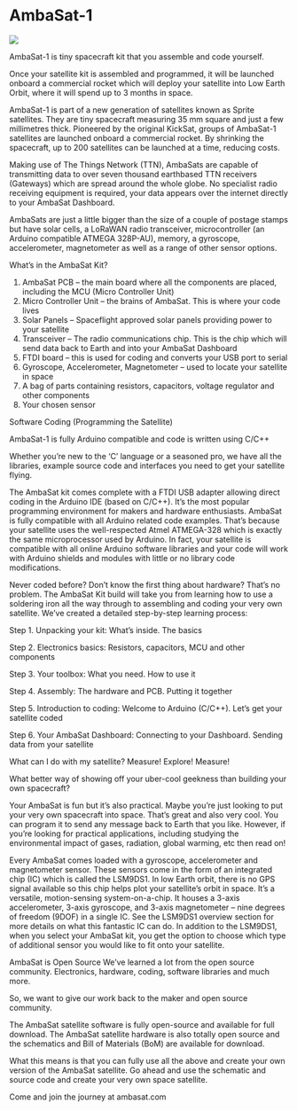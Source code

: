 # AmbaSat-1

<img src="https://ambasat.com/wp-content/uploads/2019/04/ambasat-1-pcb-with-components-cropped-1024x693.jpg">

AmbaSat-1 is tiny spacecraft kit that you assemble and code yourself.

Once your satellite kit is assembled and programmed, it will be launched onboard a commercial rocket which will deploy your satellite into Low Earth Orbit, where it will spend up to 3 months in space.

AmbaSat-1 is part of a new generation of satellites known as Sprite satellites. They are tiny spacecraft measuring 35 mm square and just a few millimetres thick. Pioneered by the original KickSat, groups of AmbaSat-1 satellites are launched onboard a commercial rocket. By shrinking the spacecraft, up to 200 satellites can be launched at a time, reducing costs.

Making use of The Things Network (TTN), AmbaSats are capable of transmitting data to over seven thousand earthbased TTN receivers (Gateways) which are spread around the whole globe. No specialist radio receiving equipment is required, your data appears over the internet directly to your AmbaSat Dashboard.

AmbaSats are just a little bigger than the size of a couple of postage stamps but have solar cells, a LoRaWAN radio transceiver, microcontroller (an Arduino compatible ATMEGA 328P-AU), memory, a gyroscope, accelerometer, magnetometer as well as a range of other sensor options. 

What’s in the AmbaSat Kit?

1. AmbaSat PCB – the main board where all the components are placed, including the MCU (Micro Controller Unit)
2. Micro Controller Unit – the brains of AmbaSat. This is where your code lives
3. Solar Panels – Spaceflight approved solar panels providing power to your satellite
4. Transceiver – The radio communications chip. This is the chip which will send data back to Earth and into your AmbaSat Dashboard
5. FTDI board – this is used for coding and converts your USB port to serial
6. Gyroscope, Accelerometer, Magnetometer – used to locate your satellite in space
7. A bag of parts containing resistors, capacitors, voltage regulator and other components
8. Your chosen sensor 

Software Coding (Programming the Satellite)

AmbaSat-1 is fully Arduino compatible and code is written using C/C++

Whether you’re new to the ‘C’ language or a seasoned pro, we have all the libraries, example source code and interfaces you need to get your satellite flying.

The AmbaSat kit comes complete with a FTDI USB adapter allowing direct coding in the Arduino IDE (based on C/C++). It’s the most popular programming environment for makers and hardware enthusiasts. 
AmbaSat is fully compatible with all Arduino related code examples. That’s because your satellite uses the well-respected Atmel ATMEGA-328 which is exactly the same microprocessor used by Arduino. In fact, your satellite is compatible with all online Arduino software libraries and your code will work with Arduino shields and modules with little or no library code modifications.

Never coded before? Don’t know the first thing about hardware?
That’s no problem. The AmbaSat Kit build will take you from learning how to use a soldering iron all the way through to assembling and coding your very own satellite. We’ve created a detailed step-by-step learning process:

Step 1. Unpacking your kit: What’s inside. The basics

Step 2. Electronics basics: Resistors, capacitors, MCU and other components

Step 3. Your toolbox: What you need. How to use it

Step 4. Assembly: The hardware and PCB. Putting it together

Step 5. Introduction to coding: Welcome to Arduino (C/C++). Let’s get your satellite coded

Step 6. Your AmbaSat Dashboard: Connecting to your Dashboard. Sending data from your satellite

What can I do with my satellite?
Measure! Explore! Measure!

What better way of showing off your uber-cool geekness than building your own spacecraft?

Your AmbaSat is fun but it’s also practical. Maybe you’re just looking to put your very own spacecraft into space. That’s great and also very cool. You can program it to send any message back to Earth that you like. However, if you’re looking for practical applications, including studying the environmental impact of gases, radiation, global warming, etc then read on!

Every AmbaSat comes loaded with a gyroscope, accelerometer and magnetometer sensor. These sensors come in the form of an integrated chip (IC) which is called the LSM9DS1. In low Earth orbit, there is no GPS signal available so this chip helps plot your satellite’s orbit in space. It’s a versatile, motion-sensing system-on-a-chip. It houses a 3-axis accelerometer, 3-axis gyroscope, and 3-axis
magnetometer – nine degrees of freedom (9DOF) in a single IC. See the LSM9DS1 overview section for more details on what this fantastic IC can do. In addition to the LSM9DS1, when you select your AmbaSat kit, you get the option to choose which type of additional sensor you would like to fit onto your satellite.

AmbaSat is Open Source
We’ve learned a lot from the open source community. Electronics, hardware, coding, software libraries and much more.

So, we want to give our work back to the maker and open source community.

The AmbaSat satellite software is fully open-source and available for full download. The AmbaSat satellite hardware is also totally open source and the schematics and Bill of Materials (BoM) are available for download.

What this means is that you can fully use all the above and create your own version of the AmbaSat satellite. Go ahead and use the schematic and source code and create your very own space satellite.

Come and join the journey at ambasat.com


